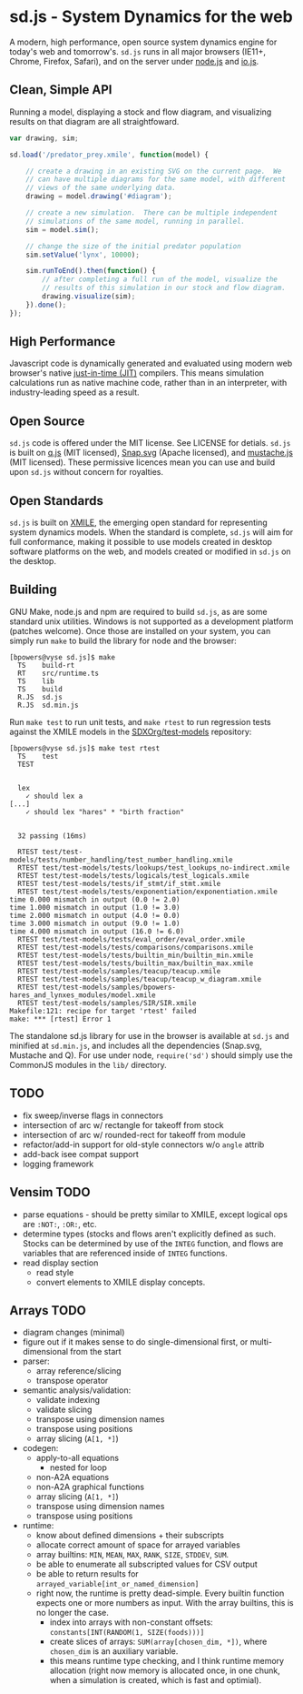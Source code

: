 sd.js - System Dynamics for the web
===================================

A modern, high performance, open source system dynamics engine for
today's web and tomorrow's.  `sd.js` runs in all major browsers
(IE11+, Chrome, Firefox, Safari), and on the server under
[node.js](https://nodejs.org) and [io.js](https://iojs.org).

Clean, Simple API
-----------------

Running a model, displaying a stock and flow diagram, and visualizing
results on that diagram are all straightfoward.

```Javascript
var drawing, sim;

sd.load('/predator_prey.xmile', function(model) {

    // create a drawing in an existing SVG on the current page.  We
    // can have multiple diagrams for the same model, with different
    // views of the same underlying data.
    drawing = model.drawing('#diagram');

    // create a new simulation.  There can be multiple independent
    // simulations of the same model, running in parallel.
    sim = model.sim();

    // change the size of the initial predator population
    sim.setValue('lynx', 10000);

    sim.runToEnd().then(function() {
        // after completing a full run of the model, visualize the
        // results of this simulation in our stock and flow diagram.
        drawing.visualize(sim);
    }).done();
});
```

High Performance
----------------

Javascript code is dynamically generated and evaluated using modern
web browser's native
[just-in-time (JIT)](https://en.wikipedia.org/wiki/Just-in-time_compilation)
compilers.  This means simulation calculations run as native machine
code, rather than in an interpreter, with industry-leading speed as a
result.

Open Source
-----------

`sd.js` code is offered under the MIT license.  See LICENSE for
detials.  `sd.js` is built on
[q.js](http://documentup.com/kriskowal/q/) (MIT licensed),
[Snap.svg](http://snapsvg.io/) (Apache licensed), and
[mustache.js](https://github.com/janl/mustache.js) (MIT licensed).
These permissive licences mean you can use and build upon `sd.js`
without concern for royalties.

Open Standards
--------------

`sd.js` is built on
[XMILE](https://www.oasis-open.org/committees/tc_home.php?wg_abbrev=xmile),
the emerging open standard for representing system dynamics models.
When the standard is complete, `sd.js` will aim for full conformance,
making it possible to use models created in desktop software platforms
on the web, and models created or modified in `sd.js` on the desktop.

Building
--------

GNU Make, node.js and npm are required to build `sd.js`, as are
some standard unix utilities.  Windows is not supported as a
development platform (patches welcome).  Once those are installed on
your system, you can simply run `make` to build the library for node
and the browser:

```
[bpowers@vyse sd.js]$ make
  TS    build-rt
  RT    src/runtime.ts
  TS    lib
  TS    build
  R.JS  sd.js
  R.JS  sd.min.js
```

Run `make test` to run unit tests, and `make rtest` to run regression
tests against the XMILE models in the
[SDXOrg/test-models](https://github.com/SDXorg/test-models) repository:

```
[bpowers@vyse sd.js]$ make test rtest
  TS    test
  TEST


  lex
    ✓ should lex a
[...]
    ✓ should lex "hares" * "birth fraction"


  32 passing (16ms)

  RTEST test/test-models/tests/number_handling/test_number_handling.xmile
  RTEST test/test-models/tests/lookups/test_lookups_no-indirect.xmile
  RTEST test/test-models/tests/logicals/test_logicals.xmile
  RTEST test/test-models/tests/if_stmt/if_stmt.xmile
  RTEST test/test-models/tests/exponentiation/exponentiation.xmile
time 0.000 mismatch in output (0.0 != 2.0)
time 1.000 mismatch in output (1.0 != 3.0)
time 2.000 mismatch in output (4.0 != 0.0)
time 3.000 mismatch in output (9.0 != 1.0)
time 4.000 mismatch in output (16.0 != 6.0)
  RTEST test/test-models/tests/eval_order/eval_order.xmile
  RTEST test/test-models/tests/comparisons/comparisons.xmile
  RTEST test/test-models/tests/builtin_min/builtin_min.xmile
  RTEST test/test-models/tests/builtin_max/builtin_max.xmile
  RTEST test/test-models/samples/teacup/teacup.xmile
  RTEST test/test-models/samples/teacup/teacup_w_diagram.xmile
  RTEST test/test-models/samples/bpowers-hares_and_lynxes_modules/model.xmile
  RTEST test/test-models/samples/SIR/SIR.xmile
Makefile:121: recipe for target 'rtest' failed
make: *** [rtest] Error 1
```

The standalone sd.js library for use in the browser is available at `sd.js`
and minified at `sd.min.js`, and includes all the dependencies (Snap.svg,
Mustache and Q).  For use under node, `require('sd')` should simply use the
CommonJS modules in the `lib/` directory.

TODO
----

- fix sweep/inverse flags in connectors
- intersection of arc w/ rectangle for takeoff from stock
- intersection of arc w/ rounded-rect for takeoff from module
- refactor/add-in support for old-style connectors w/o `angle` attrib
- add-back isee compat support
- logging framework

Vensim TODO
-----------

- parse equations - should be pretty similar to XMILE, except logical
  ops are `:NOT:`, `:OR:`, etc.
- determine types (stocks and flows aren't explicitly defined as
  such. Stocks can be determined by use of the `INTEG` function, and
  flows are variables that are referenced inside of `INTEG` functions.
- read display section
  - read style
  - convert elements to XMILE display concepts.


Arrays TODO
-----------

- diagram changes (minimal)
- figure out if it makes sense to do single-dimensional first, or multi-
  dimensional from the start
- parser:
  - array reference/slicing
  - transpose operator
- semantic analysis/validation:
  - validate indexing
  - validate slicing
  - transpose using dimension names
  - transpose using positions
  - array slicing (`A[1, *]`)
- codegen:
  - apply-to-all equations
    - nested for loop
  - non-A2A equations
  - non-A2A graphical functions
  - array slicing (`A[1, *]`)
  - transpose using dimension names
  - transpose using positions
- runtime:
  - know about defined dimensions + their subscripts
  - allocate correct amount of space for arrayed variables
  - array builtins: `MIN`, `MEAN`, `MAX`, `RANK`, `SIZE`, `STDDEV`, `SUM`.
  - be able to enumerate all subscripted values for CSV output
  - be able to return results for `arrayed_variable[int_or_named_dimension]`
  - right now, the runtime is pretty dead-simple.  Every builtin
    function expects one or more numbers as input.  With the array
    builtins, this is no longer the case.
    - index into arrays with non-constant offsets:
      `constants[INT(RANDOM(1, SIZE(foods)))]`
    - create slices of arrays: `SUM(array[chosen_dim, *])`, where
      `chosen_dim` is an auxiliary variable.
    - this means runtime type checking, and I think runtime memory
      allocation (right now memory is allocated once, in one chunk, when a
      simulation is created, which is fast and optimial).
